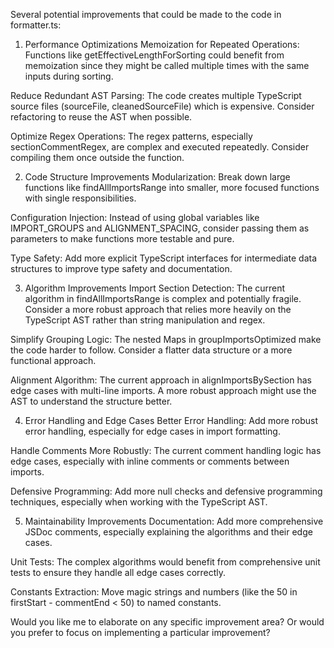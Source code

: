 Several potential improvements that could be made to the code in formatter.ts:

1. Performance Optimizations
Memoization for Repeated Operations: Functions like getEffectiveLengthForSorting could benefit from memoization since they might be called multiple times with the same inputs during sorting.

Reduce Redundant AST Parsing: The code creates multiple TypeScript source files (sourceFile, cleanedSourceFile) which is expensive. Consider refactoring to reuse the AST when possible.

Optimize Regex Operations: The regex patterns, especially sectionCommentRegex, are complex and executed repeatedly. Consider compiling them once outside the function.

2. Code Structure Improvements
Modularization: Break down large functions like findAllImportsRange into smaller, more focused functions with single responsibilities.

Configuration Injection: Instead of using global variables like IMPORT_GROUPS and ALIGNMENT_SPACING, consider passing them as parameters to make functions more testable and pure.

Type Safety: Add more explicit TypeScript interfaces for intermediate data structures to improve type safety and documentation.

3. Algorithm Improvements
Import Section Detection: The current algorithm in findAllImportsRange is complex and potentially fragile. Consider a more robust approach that relies more heavily on the TypeScript AST rather than string manipulation and regex.

Simplify Grouping Logic: The nested Maps in groupImportsOptimized make the code harder to follow. Consider a flatter data structure or a more functional approach.

Alignment Algorithm: The current approach in alignImportsBySection has edge cases with multi-line imports. A more robust approach might use the AST to understand the structure better.

4. Error Handling and Edge Cases
Better Error Handling: Add more robust error handling, especially for edge cases in import formatting.

Handle Comments More Robustly: The current comment handling logic has edge cases, especially with inline comments or comments between imports.

Defensive Programming: Add more null checks and defensive programming techniques, especially when working with the TypeScript AST.

5. Maintainability Improvements
Documentation: Add more comprehensive JSDoc comments, especially explaining the algorithms and their edge cases.

Unit Tests: The complex algorithms would benefit from comprehensive unit tests to ensure they handle all edge cases correctly.

Constants Extraction: Move magic strings and numbers (like the 50 in firstStart - commentEnd < 50) to named constants.

Would you like me to elaborate on any specific improvement area? Or would you prefer to focus on implementing a particular improvement?
